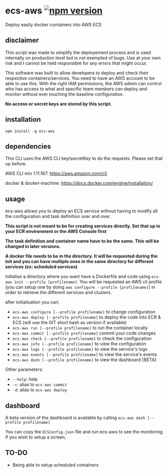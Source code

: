 # ecs-aws [![npm version](https://badge.fury.io/js/ecs-aws.svg)](https://badge.fury.io/js/ecs-aws)


Deploy easily docker containers into AWS ECS

## disclaimer

This script was made to simplify the deployement process and is used internally on production level but is not exempted of bugs.
Use at your own risk and I cannot be held responsible for any errors that might occur.

This software was built to allow developers to deploy and check their respective containers/services. You need to have an AWS account to be able to use this.
With the right IAM permissions, the AWS admin can control who has access to what and specific team members can deploy and monitor without ever touching the baseline configuration.

**No access or secret keys are stored by this script.**

## installation

`npm install -g ecs-aws`

## dependencies

This CLI uses the AWS CLI key/secretKey to do the requests. Please set that up before.

AWS CLI min 1.11.167: https://aws.amazon.com/cli

docker & docker-machine: https://docs.docker.com/engine/installation/

## usage

ecs-aws allows you to deploy an ECS service without having to modify all the configuration and task definition over and over.

**This script is not meant to be for creating services directly. Set that up in your ECR environment or the AWS Console first**

**The task definition and container name have to be the same. This will be changed in later versions.**

**A docker file needs to be in the directory. It will be requested during the init and you can have multiple ones in the same directory for different services (ex: scheduled services)**

initialise a directory where you want have a Dockerfile and code using `ecs-aws init --profile [profilename]`. You will be requested an AWS cli profile (you can setup one by doing `aws configure --profile [profilename]`) in order to retrieve the different services and clusters.

after initialisation you can:
* `ecs-aws configure [--profile profilename]` to change configuration
* `ecs-aws deploy [--profile profilename]` to deploy the code into ECR & ECS (will use the GIT short hash as version if available)
* `ecs-aws run [--profile profilename]` to run the container locally
* `ecs-aws commit [--profile profilename]` commit your code changes
* `ecs-aws check [--profile profilename]` to check the configuration
* `ecs-aws info [--profile profilename]` to view the configuration
* `ecs-aws logs [--profile profilename]` to view the service's logs
* `ecs-aws events [--profile profilename]` to view the service's events
* `ecs-aws dash [--profile profilename]` to view the dashboard [BETA]


Other parameters:
* `--help`: help
* `-c`: alias to `ecs-aws commit`
* `-d`: alias to `ecs-aws deploy`

## dashboard

A beta version of the dashboard is available by calling `ecs-aws dash [--profile profilename]`

You can copy the `ECSConfig.json` file and run ecs-aws to see the monitoring if you wish to setup a screen,


## TO-DO

* Being able to setup scheduled containers
